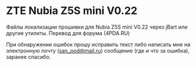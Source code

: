 ZTE Nubia Z5S mini V0.22
===================
Файлы локализации прошивки для Nubia Z5S mini V0.22 через jBart или другие утилиты. Перевод для форума (4PDA.RU)

При обнаружении ошибок прошу исправить текст либо написать мне на электронную почту (san_pod@mail.ru) сообщение (где и что за ошибка), заранее спасибо.

